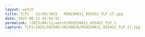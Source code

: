 ```yaml
---
layout: watch
title: TLP1 - 11/06/2025 - M20250611_035452_TLP_1T.jpg
date: 2025-06-11 03:54:52
permalink: /2025/06/11/watch/M20250611_035452_TLP_1
capture: TLP1/2025/202506/20250610/M20250611_035452_TLP_1T.jpg
---
```

